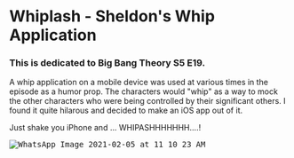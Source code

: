 # Whiplash - Sheldon's Whip Application

### This is dedicated to Big Bang Theory S5 E19. 
A whip application on a mobile device was used at various times in the episode as a humor prop. 
The characters would "whip" as a way to mock the other characters who were being controlled by their significant others.
I found it quite hilarous and decided to make an iOS app out of it.

Just shake you iPhone and ... WHIPASHHHHHHH....!


<kbd> ![WhatsApp Image 2021-02-05 at 11 10 23 AM](https://user-images.githubusercontent.com/65641440/106989847-02919d80-67ae-11eb-9747-36e89aa7d76d.jpeg) </kbd>
